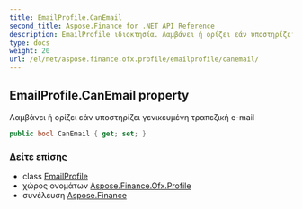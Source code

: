 ```yaml
---
title: EmailProfile.CanEmail
second_title: Aspose.Finance for .NET API Reference
description: EmailProfile ιδιοκτησία. Λαμβάνει ή ορίζει εάν υποστηρίζει γενικευμένη τραπεζική email
type: docs
weight: 20
url: /el/net/aspose.finance.ofx.profile/emailprofile/canemail/
---
```

## EmailProfile.CanEmail property

Λαμβάνει ή ορίζει εάν υποστηρίζει γενικευμένη τραπεζική e-mail

```csharp
public bool CanEmail { get; set; }
```

### Δείτε επίσης

* class [EmailProfile](../)
* χώρος ονομάτων [Aspose.Finance.Ofx.Profile](../../emailprofile/)
* συνέλευση [Aspose.Finance](../../../)


